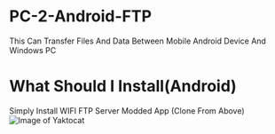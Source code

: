 # PC-2-Android-FTP
This Can Transfer Files And Data Between Mobile Android Device And Windows PC

# What Should I Install(Android)
Simply Install WIFI FTP Server Modded App (Clone From Above)
![Image of Yaktocat](https://octodex.github.com/images/yaktocat.png)

